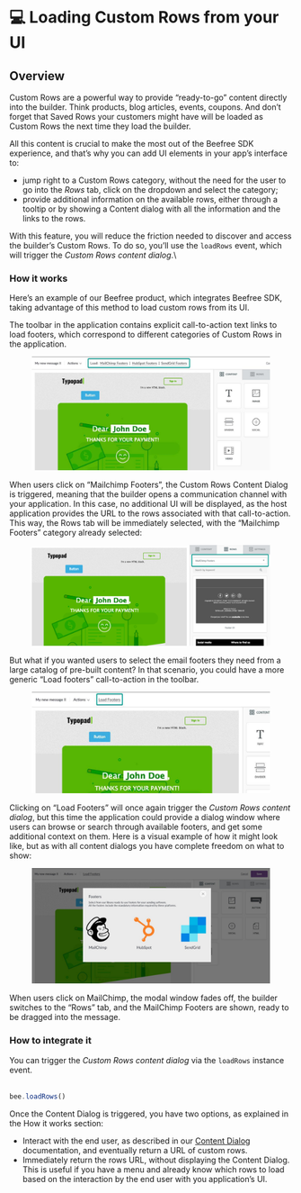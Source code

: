# 💻 Loading Custom Rows from your UI

## Overview <a href="#overview" id="overview"></a>

Custom Rows are a powerful way to provide “ready-to-go” content directly into the builder. Think products, blog articles, events, coupons. And don’t forget that Saved Rows your customers might have will be loaded as Custom Rows the next time they load the builder.

All this content is crucial to make the most out of the Beefree SDK experience, and that’s why you can add UI elements in your app’s interface to:

* jump right to a Custom Rows category, without the need for the user to go into the _Rows_ tab, click on the dropdown and select the category;
* provide additional information on the available rows, either through a tooltip or by showing a Content dialog with all the information and the links to the rows.

With this feature, you will reduce the friction needed to discover and access the builder’s Custom Rows. To do so, you’ll use the `loadRows` event, which will trigger the _Custom Rows content dialog_.\


### How it works <a href="#how-it-works" id="how-it-works"></a>

Here’s an example of our Beefree product, which integrates Beefree SDK, taking advantage of this method to load custom rows from its UI.

The toolbar in the application contains explicit call-to-action text links to load footers, which correspond to different categories of Custom Rows in the application.

<figure><img src="../../.gitbook/assets/CTAs-for-rows.jpg" alt=""><figcaption></figcaption></figure>

When users click on “Mailchimp Footers”, the Custom Rows Content Dialog is triggered, meaning that the builder opens a communication channel with your application. In this case, no additional UI will be displayed, as the host application provides the URL to the rows associated with that call-to-action. This way, the Rows tab will be immediately selected, with the “Mailchimp Footers” category already selected:

<figure><img src="../../.gitbook/assets/2Showing-custom-rows.png" alt=""><figcaption></figcaption></figure>

But what if you wanted users to select the email footers they need from a large catalog of pre-built content? In that scenario, you could have a more generic “Load footers” call-to-action in the toolbar.

<figure><img src="../../.gitbook/assets/3Load-footers.jpeg" alt=""><figcaption></figcaption></figure>

Clicking on “Load Footers” will once again trigger the _Custom Rows content dialog_, but this time the application could provide a dialog window where users can browse or search through available footers, and get some additional context on them. Here is a visual example of how it might look like, but as with all content dialogs you have complete freedom on what to show:

<figure><img src="../../.gitbook/assets/4Footers-content-dialog_s.jpeg" alt=""><figcaption></figcaption></figure>

When users click on MailChimp, the modal window fades off, the builder switches to the “Rows” tab, and the MailChimp Footers are shown, ready to be dragged into the message.

### How to integrate it <a href="#how-to-integrate-it" id="how-to-integrate-it"></a>

You can trigger the _Custom Rows content dialog_ via the `loadRows` instance event.

```javascript

bee.loadRows()

```

Once the Content Dialog is triggered, you have two options, as explained in the How it works section:

* Interact with the end user, as described in our [Content Dialog](../../configure/advanced-options/content-dialog.md) documentation, and eventually return a URL of custom rows.
* Immediately return the rows URL, without displaying the Content Dialog. This is useful if you have a menu and already know which rows to load based on the interaction by the end user with you application’s UI.
